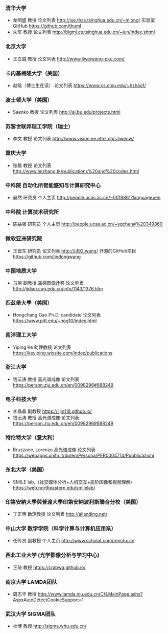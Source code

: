 
### 清华大学
* 龙明盛 教授 论文列表 http://ise.thss.tsinghua.edu.cn/~mlong/  实验室GitHub https://github.com/thuml
* 朱军 教授 论文列表 http://bigml.cs.tsinghua.edu.cn/~jun/index.shtml

### 北京大学
* 王立威 教授 论文列表 http://www.liweiwang-pku.com/

### 卡内基梅隆大学（美国）
* 赵晗（博士生在读） 论文列表 https://www.cs.cmu.edu/~hzhao1/

### 波士顿大学（美国）
* Saenko 教授 论文列表 http://ai.bu.edu/projects.html

### 苏黎世联邦理工学院（瑞士）
* 李文 教授 论文列表 http://www.vision.ee.ethz.ch/~liwenw/

### 重庆大学
* 张磊 教授 论文列表 http://www.leizhang.tk/publications%20and%20codes.html

### 中科院 自动化所智能感知与计算研究中心
* 赫然 研究员 个人主页 http://people.ucas.ac.cn/~0019861?language=en

### 中科院 计算技术研究所
* 陈益强 研究员 个人主页 http://people.ucas.ac.cn/~yqchen#%20349860

### 微软亚洲研究院
* 王晋东 研究员 论文列表 http://jd92.wang/ 开源的GitHub项目 https://github.com/jindongwang

### 中国地质大学
* 马丽 副教授 遥感图像迁移 论文列表 http://jidian.cug.edu.cn/info/1143/1376.htm

### 匹茲堡大學（美国）
* Hongchang Gao Ph.D. candidate 论文列表 https://www.pitt.edu/~hog10/index.html

### 南洋理工大学
* Yiping Ke 助理教授 论文列表 https://keyiping.wixsite.com/index/publications

### 浙江大学
* 钱沄涛 教授 高光谱成像 论文列表 https://person.zju.edu.cn/en/0098296#888249

### 电子科技大学
* 李晶晶 副教授 https://lijin118.github.io/
* 钱沄涛 教授 高光谱成像 论文列表 https://person.zju.edu.cn/en/0098296#888249 

### 特伦特大学（意大利） 
* Bruzzone, Lorenzo 高光谱成像 论文列表 https://webapps.unitn.it/du/en/Persona/PER0004714/Pubblicazioni

### 东北大学（美国） 
* SMILE lab,（社交媒体分析+人机交互+高阶图像和视频理解) https://web.northeastern.edu/smilelab/

### 印第安納大學與普渡大學印第安納波利斯聯合分校（美国）
* 丁正明 助理教授 论文列表 http://allanding.net/

### 中山大学 数学学院（科学计算与计算机应用系）
* 任传贤 副教授 个人主页 http://www.scholat.com/renchx.cn

### 西北工业大学 (光学影像分析与学习中心)
* 王琦 教授 https://crabwq.github.io/

### 南京大学 LAMDA团队
* 周志华 教授 http://www.lamda.nju.edu.cn/CH.MainPage.ashx?AspxAutoDetectCookieSupport=1

### 武汉大学 SIGMA团队
* 杜博 教授 http://sigma.whu.edu.cn/






 
